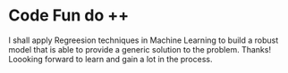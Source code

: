 # Code Fun do ++
I shall apply Regreesion techniques in Machine Learning to build a robust model that is able to provide a generic solution to the problem.
Thanks!
Loooking forward to learn and gain a lot in the process.
